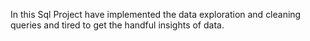 In this Sql Project have implemented the data exploration and cleaning queries and tired to get the handful insights of data.
